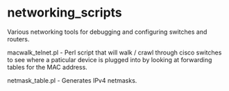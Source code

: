 networking_scripts
==================

Various networking tools for debugging and configuring switches and routers.

 macwalk_telnet.pl -
 Perl script that will walk / crawl through cisco switches to see where a paticular device is plugged into by looking at forwarding tables for the MAC address.
 
 netmask_table.pl -
 Generates IPv4 netmasks.
